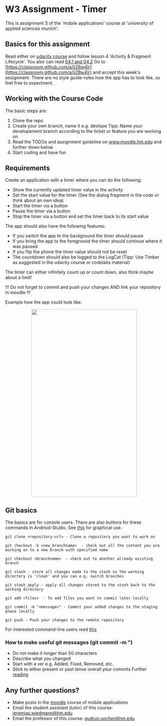W3 Assignment - Timer
=====================
This is assignment 3 of the 'mobile applications' course at 'university of applied sciences munich'.

## Basics for this assignment
Read either on [udacity course](https://www.udacity.com/course/developing-android-apps-with-kotlin--ud9012)
and follow lesson 4 'Activity & Fragment Lifecycle'.
You also can read [04.1 and 04.2](https://codelabs.developers.google.com/android-kotlin-fundamentals/)
Go to [https://classroom.github.com/a/ljZBw4Ir](https://classroom.github.com/a/ljZBw4Ir) and accept this week's assignment.
There are no style guide-rules how the app has to look like, so feel free to experiment.

## Working with the Course Code

The basic steps are:

1. Clone the repo
2. Create your own branch, name it e.g. devlope
Tipp: Name your developement branch according to the ticket or feature you are working on
3. Read the TODOs and assignment guideline on www.moodle.hm.edu and further down below
4. Start coding and have fun

## Requirements
Create an application with a timer where you can do the following:
* Show the currently updated timer value in the activity
* Set the start value for the timer (See the dialog fragment in the code or think about an own idea)
* Start the timer via a button
* Pause the timer via a button
* Stop the timer via a button and set the timer back to its start value

The app should also have the following features:
* If you switch the app to the background the timer should pause
* If you bring the app to the foreground the timer should continue where it was paused
* If you flip the phone the timer value should not be reset
* The countdown should also be logged to the LogCat (Tipp: Use Timber as suggested in the udacity course or codelabs material)

The timer can either infinitely count up or count down, also think maybe about a limit!

!!! Do not forget to commit and push your changes AND link your repository in moodle !!!

Example how the app could look like:
<p align="center">
  <img width="337" height="600" src="https://github.com/mobileappdevhm20/w3/blob/master/doc/timer_example.png">
</p>

## Git basics
The basics are for console users. There are also buttons for these commands in Android-Studio.
See [this](https://stackoverflow.com/questions/52565212/how-to-easy-commit-android-studio) for graphical use.

```
git clone <repository-url> - Clone a repository you want to work on
```
```
git checkout -b <new_branchname>  - check out all the content you are working on to a new branch with specified name
```
```
git checkout <branchname>  - check out to another already existing branch
```
```
git stash - store all changes made to the stash so the working directory is 'clean' and you can e.g. switch branches
```
```
git stash apply - apply all changes stored to the stash back to the working directory
```
```
git add <files>  - To add files you want to commit later locally
```
```
git commit -m "<message>" - Commit your added changes to the staging phase locally
```
```
git push - Push your changes to the remote repository
```

For interested command-line users read [this](https://git-scm.com/doc)

### How to make useful git messages (git commit -m "<message>)
* Do not make it longer than 50 characters
* Describe what you changed
* Start with a ver e.g. Added, Fixed, Removed, etc.
* Stick to either present or past tense overall your commits
Further [reading](https://dev.to/jacobherrington/how-to-write-useful-commit-messages-my-commit-message-template-20n9)

## Any further questions?
* Make posts in the [moodle](https://moodle.hm.edu) course of mobile applications
* Email the student assistant (tutor) of this course: <jeremias.wiedmann@hm.edu>
* Email the professor of this course: <gudrun.socher@hm.edu>




